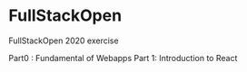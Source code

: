 # FullStackOpen
FullStackOpen 2020 exercise

Part0 : Fundamental of Webapps
Part 1: Introduction to React

